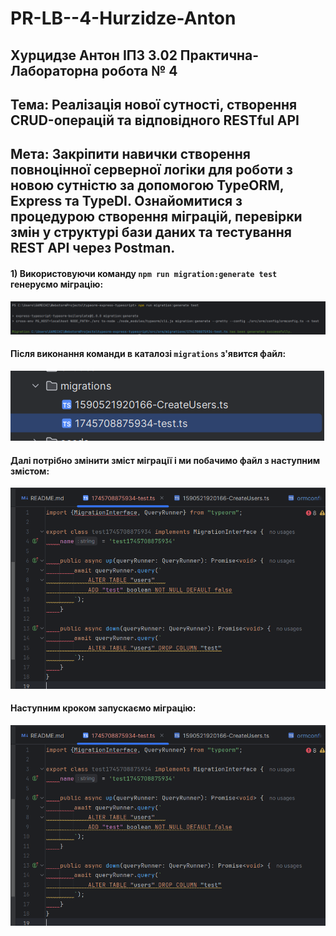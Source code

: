 # PR-LB--4-Hurzidze-Anton
## Хурцидзе Антон IПЗ 3.02 Практична-Лабораторна робота № 4

## Тема: Реалізація нової сутності, створення CRUD-операцій та відповідного RESTful API
## Мета: Закріпити навички створення повноцінної серверної логіки для роботи з новою сутністю за допомогою TypeORM, Express та TypeDI. Ознайомитися з процедурою створення міграцій, перевірки змін у структурі бази даних та тестування REST API через Postman.

#### 1) Використовуючи команду ```npm run migration:generate test``` генеруємо міграцію:

![1](https://github.com/GAMECHl/PR-LB--4-Hurzidze-Anton/blob/main/1.png)
#### Після виконання команди в каталозі ```migrations``` з'явится файл:
![2](https://github.com/GAMECHl/PR-LB--4-Hurzidze-Anton/blob/main/2.png)
#### Далі потрібно змінити зміст міграції і ми побачимо файл з наступним змістом:
![3](https://github.com/GAMECHl/PR-LB--4-Hurzidze-Anton/blob/main/3.png)
#### Наступним кроком запускаємо міграцію:
![4](https://github.com/GAMECHl/PR-LB--4-Hurzidze-Anton/blob/main/3.png)



